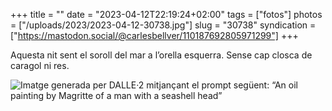 +++
title = ""
date = "2023-04-12T22:19:24+02:00"
tags = ["fotos"]
photos = ["/uploads/2023/2023-04-12-30738.jpg"]
slug = "30738"
syndication = ["https://mastodon.social/@carlesbellver/110187692805971299"]
+++

Aquesta nit sent el soroll del mar a l’orella esquerra. Sense cap closca de caragol ni res.

<img alt="Imatge generada per DALLE·2 mitjançant el prompt següent: “An oil painting by Magritte of a man with a seashell head”" src="/uploads/2023/2023-04-12-30738.jpg">
